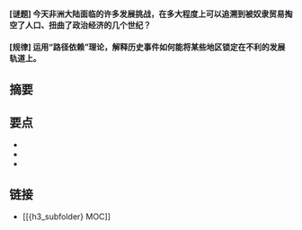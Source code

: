 #### [谜题] 今天非洲大陆面临的许多发展挑战，在多大程度上可以追溯到被奴隶贸易掏空了人口、扭曲了政治经济的几个世纪？


#### [规律] 运用“路径依赖”理论，解释历史事件如何能将某些地区锁定在不利的发展轨道上。


## 摘要


## 要点

- 
- 
- 

## 链接

- [[{h3_subfolder} MOC]]
